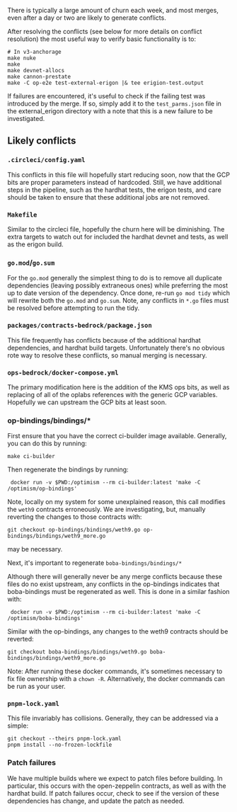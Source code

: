 There is typically a large amount of churn each week, and most merges, even
after a day or two are likely to generate conflicts.

After resolving the conflicts (see below for more details on conflict
resolution) the most useful way to verify basic functionality is to:

```
# In v3-anchorage
make nuke
make
make devnet-allocs
make cannon-prestate
make -C op-e2e test-external-erigon |& tee erigion-test.output
```

If failures are encountered, it's useful to check if the failing test was
introduced by the merge.  If so, simply add it to the `test_parms.json` file
in the external_erigon directory with a note that this is a new failure to be
investigated.

## Likely conflicts

### `.circleci/config.yaml`

This conflicts in this file will hopefully start reducing soon, now that the
GCP bits are proper parameters instead of hardcoded.  Still, we have
additional steps in the pipeline, such as the hardhat tests, the erigon tests,
and care should be taken to ensure that these additional jobs are not removed.

### `Makefile`

Similar to the circleci file, hopefully the churn here will be diminishing.
The extra targets to watch out for included the hardhat devnet and tests, as
well as the erigon build.

### `go.mod`/`go.sum`

For the `go.mod` generally the simplest thing to do is to remove all duplicate
dependencies (leaving possibly extraneous ones) while preferring the most up
to date version of the dependency.  Once done, re-run `go mod tidy` which will
rewrite both the `go.mod` and `go.sum`.  Note, any conflicts in `*.go` files
must be resolved before attempting to run the tidy.

### `packages/contracts-bedrock/package.json`

This file frequently has conflicts because of the additional hardhat
dependencies, and hardhat build targets.  Unfortunately there's no obvious
rote way to resolve these conflicts, so manual merging is necessary.

### `ops-bedrock/docker-compose.yml`

The primary modification here is the addition of the KMS ops bits, as well as
replacing of all of the oplabs references with the generic GCP variables.
Hopefully we can upstream the GCP bits at least soon.

### op-bindings/bindings/*

First ensure that you have the correct ci-builder image available.  Generally,
you can do this by running:

```
make ci-builder
```

Then regenerate the bindings by running:

```
 docker run -v $PWD:/optimism --rm ci-builder:latest 'make -C /optimism/op-bindings'
```

Note, locally on my system for some unexplained reason, this call modifies the
`weth9` contracts erroneously.  We are investigating, but, manually reverting
the changes to those contracts with:

```
git checkout op-bindings/bindings/weth9.go op-bindings/bindings/weth9_more.go
```

may be necessary.

Next, it's important to regenerate `boba-bindings/bindings/*`

Although there will generally never be any merge conflicts because these files
do no exist upstream, any conflicts in the op-bindings indicates that
boba-bindings must be regenerated as well.  This is done in a similar fashion
with:

```
 docker run -v $PWD:/optimism --rm ci-builder:latest 'make -C /optimism/boba-bindings'
```

Similar with the op-bindings, any changes to the weth9 contracts should be
reverted:

```
git checkout boba-bindings/bindings/weth9.go boba-bindings/bindings/weth9_more.go
```

Note: After running these docker commands, it's sometimes necessary to fix
file ownership with a `chown -R`.  Alternatively, the docker commands can be
run as your user.

### `pnpm-lock.yaml`

This file invariably has collisions.  Generally, they can be addressed via a
simple:

```
git checkout --theirs pnpm-lock.yaml
pnpm install --no-frozen-lockfile
```

### Patch failures

We have multiple builds where we expect to patch files before building.  In
particular, this occurs with the open-zeppelin contracts, as well as with the
hardhat build.  If patch failures occur, check to see if the version of these
dependencies has change, and update the patch as needed.
